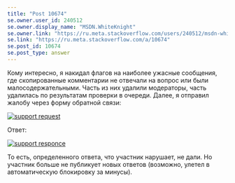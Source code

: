 ```yaml
---
title: "Post 10674"
se.owner.user_id: 240512
se.owner.display_name: "MSDN.WhiteKnight"
se.owner.link: "https://ru.meta.stackoverflow.com/users/240512/msdn-whiteknight"
se.link: "https://ru.meta.stackoverflow.com/a/10674"
se.post_id: 10674
se.post_type: answer
---
```

<p>Кому интересно, я накидал флагов на наиболее ужасные сообщения, где скопированные комментарии не отвечали на вопрос или были малосодержательными. Часть из них удалили модераторы, часть удалилась по результатам проверки в очереди. Далее, я отправил жалобу через форму обратной связи:</p>
<p><a href="https://i.stack.imgur.com/gW55B.png" rel="nofollow noreferrer"><img src="https://i.stack.imgur.com/gW55B.png" alt="support request" /></a></p>
<p>Ответ:</p>
<p><a href="https://i.stack.imgur.com/gjW2O.png" rel="nofollow noreferrer"><img src="https://i.stack.imgur.com/gjW2O.png" alt="support responce" /></a></p>
<p>То есть, определенного ответа, что участник нарушает, не дали. Но участник больше не публикует новых ответов (возможно, улетел в автоматическую блокировку за минусы).</p>
